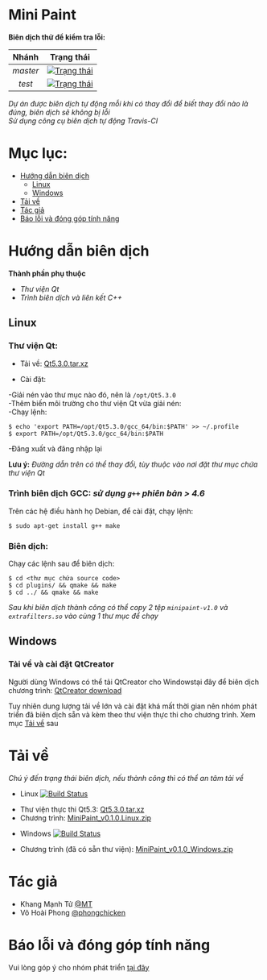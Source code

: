 Mini Paint
==========

**Biên dịch thử để kiểm tra lỗi:**  
 
Nhánh|Trạng thái
:--:|:--:
_master_|[![_Trạng thái_](https://travis-ci.org/manhtuvjp/mini-paint.svg?branch=master)](https://travis-ci.org/manhtuvjp/mini-paint)  
_test_|[![_Trạng thái_](https://travis-ci.org/manhtuvjp/mini-paint.svg?branch=test)](https://travis-ci.org/manhtuvjp/mini-paint)  

_Dự án được biên dịch tự động mỗi khi có thay đổi để biết thay đổi nào là đúng, biên dịch sẽ không bị lỗi_  
_Sử dụng công cụ biên dịch tự động Travis-CI_

# Mục lục:

<!-- MarkdownTOC depth=3 -->

- [Hướng dẫn biên dịch](#hướng-dẫn-biên-dịch)
    - [Linux](#linux)
    - [Windows](#windows)
- [Tải về](#tải-về)
- [Tác giả](#tác-giả)
- [Báo lỗi và đóng góp tính năng](#báo-lỗi-và-đóng-góp-tính-năng)

<!-- /MarkdownTOC -->

# Hướng dẫn biên dịch

**Thành phần phụ thuộc**

 - *Thư viện Qt*
 - *Trình biên dịch và liên kết C++*

## Linux

### Thư viện Qt:
+ Tải về: [Qt5.3.0.tar.xz](https://db.tt/56yg44N7)

+ Cài đặt:  

-Giải nén vào thư mục nào đó, nên là `/opt/Qt5.3.0`  
-Thêm biến môi trường cho thư viện Qt vừa giải nén:  
-Chạy lệnh:

    $ echo 'export PATH=/opt/Qt5.3.0/gcc_64/bin:$PATH' >> ~/.profile
    $ export PATH=/opt/Qt5.3.0/gcc_64/bin:$PATH

-Đăng xuất và đăng nhập lại

**Lưu ý:** *Đường dẫn trên có thể thay đổi, tùy thuộc vào nơi đặt thư mục chứa thư viện Qt*

### Trình biên dịch GCC: *sử dụng `g++` phiên bản > 4.6*  
Trên các hệ điều hành họ Debian, để cài đặt, chạy lệnh:   

    $ sudo apt-get install g++ make  

### Biên dịch:
Chạy các lệnh sau để biên dịch:

    $ cd <thư mục chứa source code>
    $ cd plugins/ && qmake && make
    $ cd ../ && qmake && make

*Sau khi biên dịch thành công có thể copy 2 tệp `minipaint-v1.0` và `extrafilters.so` vào cùng 1 thư mục để chạy*

## Windows
### Tải về và cài đặt QtCreator
Người dùng Windows có thể tải QtCreator cho Windowstại đây để biên dịch chương trình:
[QtCreator download](http://qt-project.org/downloads)

Tuy nhiên dung lượng tải về lớn và cài đặt khá mất thời gian nên nhóm phát triển đã biên dịch sẵn và kèm theo thư viện thực thi cho chương trình. Xem mục [Tải về](#tải-về) sau

# Tải về
_Chú ý đến trạng thái biên dịch, nếu thành công thì có thể an tâm tải về_  

+ Linux [![Build Status](https://drone.io/github.com/manhtuvjp/mini-paint/status.png)](https://drone.io/github.com/manhtuvjp/mini-paint/latest)
 - Thư viện thực thi Qt5.3: [Qt5.3.0.tar.xz](https://db.tt/56yg44N7)
 - Chương trình: [MiniPaint_v0.1.0.Linux.zip](https://drone.io/github.com/manhtuvjp/mini-paint/files/minipaint_v0.1.zip)

+ Windows [![Build Status](https://travis-ci.org/manhtuvjp/mxe-paint.svg?branch=master)](https://travis-ci.org/manhtuvjp/mxe-paint)
 - Chương trình (đã có sẵn thư viện): [MiniPaint_v0.1.0_Windows.zip](https://db.tt/CHDB4wY8)

# Tác giả
- Khang Mạnh Tử [@MT](manhtuvjp@gmail.com)
- Võ Hoài Phong [@phongchicken](hoaiphong95@gmail.com)

# Báo lỗi và đóng góp tính năng
Vui lòng góp ý cho nhóm phát triển [tại đây](https://github.com/manhtuvjp/mini-paint/issues?milestone=&sort=created&direction=desc&state=open)
